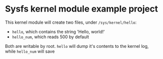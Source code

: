 # Sysfs kernel module example project
This kernel module will create two files, under `/sys/kernel/hello`:
  * `hello`, which contains the string 'Hello, world!'
  * `hello_num`, which reads 500 by default

Both are writable by root. `hello` will dump it's contents to the kernel log, while `hello_num` will save
